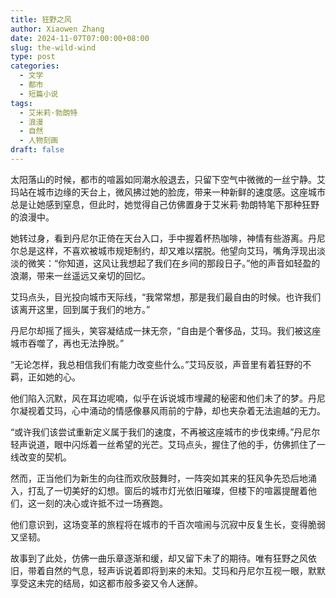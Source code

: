 ```yaml
---
title: 狂野之风
author: Xiaowen Zhang
date: 2024-11-07T07:00:00+08:00
slug: the-wild-wind
type: post
categories:
  - 文学
  - 都市
  - 短篇小说
tags:
  - 艾米莉·勃朗特
  - 浪漫
  - 自然
  - 人物刻画
draft: false
---
```


太阳落山的时候，都市的喧嚣如同潮水般退去，只留下空气中微微的一丝宁静。艾玛站在城市边缘的天台上，微风拂过她的脸庞，带来一种新鲜的速度感。这座城市总是让她感到窒息，但此时，她觉得自己仿佛置身于艾米莉·勃朗特笔下那种狂野的浪漫中。

她转过身，看到丹尼尔正倚在天台入口，手中握着杯热咖啡，神情有些游离。丹尼尔总是这样，不喜欢被城市规矩制约，却又难以摆脱。他望向艾玛，嘴角浮现出淡淡的微笑：“你知道，这风让我想起了我们在乡间的那段日子。”他的声音如轻盈的浪潮，带来一丝遥远又亲切的回忆。

艾玛点头，目光投向城市天际线，“我常常想，那是我们最自由的时候。也许我们该离开这里，回到属于我们的地方。”

丹尼尔却摇了摇头，笑容凝结成一抹无奈，“自由是个奢侈品，艾玛。我们被这座城市吞噬了，再也无法挣脱。”

“无论怎样，我总相信我们有能力改变些什么。”艾玛反驳，声音里有着狂野的不羁，正如她的心。

他们陷入沉默，风在耳边呢喃，似乎在诉说城市埋藏的秘密和他们未了的梦。丹尼尔凝视着艾玛，心中涌动的情感像暴风雨前的宁静，却也夹杂着无法逾越的无力。

“或许我们该尝试重新定义属于我们的速度，不再被这座城市的步伐束缚。”丹尼尔轻声说道，眼中闪烁着一丝希望的光芒。艾玛点头，握住了他的手，仿佛抓住了一线改变的契机。

然而，正当他们为新生的向往而欢欣鼓舞时，一阵突如其来的狂风争先恐后地涌入，打乱了一切美好的幻想。窗后的城市灯光依旧璀璨，但楼下的喧嚣提醒着他们，这一刻的决心或许抵不过一场赛跑。

他们意识到，这场变革的旅程将在城市的千百次喧闹与沉寂中反复生长，变得脆弱又坚韧。

故事到了此处，仿佛一曲乐章逐渐和缓，却又留下未了的期待。唯有狂野之风依旧，带着自然的气息，轻声诉说着即将到来的未知。艾玛和丹尼尔互视一眼，默默享受这未完的结局，如这都市般多姿又令人迷醉。